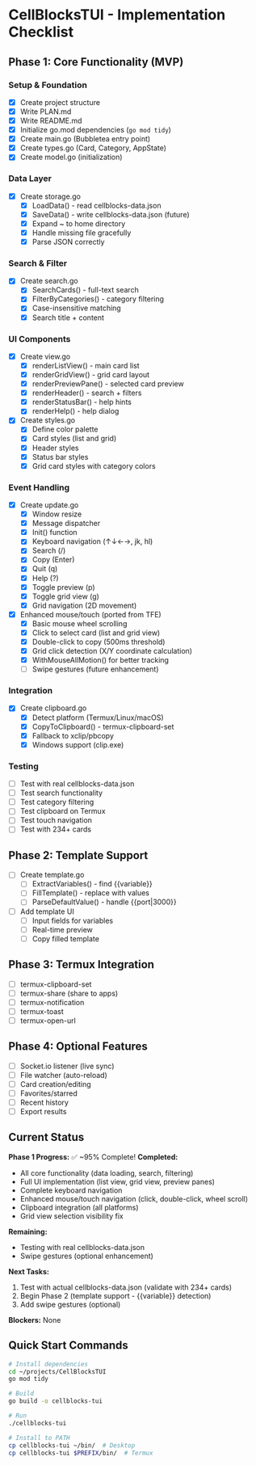 # CellBlocksTUI - Implementation Checklist

## Phase 1: Core Functionality (MVP)

### Setup & Foundation
- [x] Create project structure
- [x] Write PLAN.md
- [x] Write README.md
- [x] Initialize go.mod dependencies (`go mod tidy`)
- [x] Create main.go (Bubbletea entry point)
- [x] Create types.go (Card, Category, AppState)
- [x] Create model.go (initialization)

### Data Layer
- [x] Create storage.go
  - [x] LoadData() - read cellblocks-data.json
  - [x] SaveData() - write cellblocks-data.json (future)
  - [x] Expand ~ to home directory
  - [x] Handle missing file gracefully
  - [x] Parse JSON correctly

### Search & Filter
- [x] Create search.go
  - [x] SearchCards() - full-text search
  - [x] FilterByCategories() - category filtering
  - [x] Case-insensitive matching
  - [x] Search title + content

### UI Components
- [x] Create view.go
  - [x] renderListView() - main card list
  - [x] renderGridView() - grid card layout
  - [x] renderPreviewPane() - selected card preview
  - [x] renderHeader() - search + filters
  - [x] renderStatusBar() - help hints
  - [x] renderHelp() - help dialog

- [x] Create styles.go
  - [x] Define color palette
  - [x] Card styles (list and grid)
  - [x] Header styles
  - [x] Status bar styles
  - [x] Grid card styles with category colors

### Event Handling
- [x] Create update.go
  - [x] Window resize
  - [x] Message dispatcher
  - [x] Init() function
  - [x] Keyboard navigation (↑↓←→, jk, hl)
  - [x] Search (/)
  - [x] Copy (Enter)
  - [x] Quit (q)
  - [x] Help (?)
  - [x] Toggle preview (p)
  - [x] Toggle grid view (g)
  - [x] Grid navigation (2D movement)

- [x] Enhanced mouse/touch (ported from TFE)
  - [x] Basic mouse wheel scrolling
  - [x] Click to select card (list and grid view)
  - [x] Double-click to copy (500ms threshold)
  - [x] Grid click detection (X/Y coordinate calculation)
  - [x] WithMouseAllMotion() for better tracking
  - [ ] Swipe gestures (future enhancement)

### Integration
- [x] Create clipboard.go
  - [x] Detect platform (Termux/Linux/macOS)
  - [x] CopyToClipboard() - termux-clipboard-set
  - [x] Fallback to xclip/pbcopy
  - [x] Windows support (clip.exe)

### Testing
- [ ] Test with real cellblocks-data.json
- [ ] Test search functionality
- [ ] Test category filtering
- [ ] Test clipboard on Termux
- [ ] Test touch navigation
- [ ] Test with 234+ cards

## Phase 2: Template Support

- [ ] Create template.go
  - [ ] ExtractVariables() - find {{variable}}
  - [ ] FillTemplate() - replace with values
  - [ ] ParseDefaultValue() - handle {{port|3000}}

- [ ] Add template UI
  - [ ] Input fields for variables
  - [ ] Real-time preview
  - [ ] Copy filled template

## Phase 3: Termux Integration

- [ ] termux-clipboard-set
- [ ] termux-share (share to apps)
- [ ] termux-notification
- [ ] termux-toast
- [ ] termux-open-url

## Phase 4: Optional Features

- [ ] Socket.io listener (live sync)
- [ ] File watcher (auto-reload)
- [ ] Card creation/editing
- [ ] Favorites/starred
- [ ] Recent history
- [ ] Export results

## Current Status

**Phase 1 Progress:** ✅ ~95% Complete!
**Completed:**
- All core functionality (data loading, search, filtering)
- Full UI implementation (list view, grid view, preview panes)
- Complete keyboard navigation
- Enhanced mouse/touch navigation (click, double-click, wheel scroll)
- Clipboard integration (all platforms)
- Grid view selection visibility fix

**Remaining:**
- Testing with real cellblocks-data.json
- Swipe gestures (optional enhancement)

**Next Tasks:**
1. Test with actual cellblocks-data.json (validate with 234+ cards)
2. Begin Phase 2 (template support - {{variable}} detection)
3. Add swipe gestures (optional)

**Blockers:** None

## Quick Start Commands

```bash
# Install dependencies
cd ~/projects/CellBlocksTUI
go mod tidy

# Build
go build -o cellblocks-tui

# Run
./cellblocks-tui

# Install to PATH
cp cellblocks-tui ~/bin/  # Desktop
cp cellblocks-tui $PREFIX/bin/  # Termux
```
